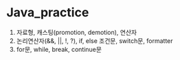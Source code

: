 # Java_practice
1. 자료형, 캐스팅(promotion, demotion), 연산자
2. 논리연산자(&&, ||, !, ?), if, else 조건문, switch문, formatter
3. for문, while, break, continue문
